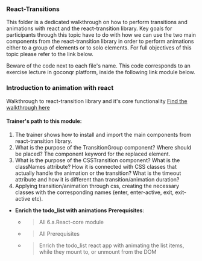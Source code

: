 ### React-Transitions

This folder is a dedicated walkthrough on how to perform transitions and animations with react and the react-transition library. Key goals for participants through this topic have to do with how we can use the two main components from the react-transition library in order to perform animations either to a group of elements or to solo elements. For full objectives of this topic please refer to the link below.

Beware of the code next to each file's name. This code corresponds to an exercise lecture in goconqr
platform, inside the following link module below.

### Introduction to animation with react

Walkthrough to react-transition library and it's core functionality [Find the walkthrough here](https://www.goconqr.com/c/74394/course_modules/113491-course-s-objectives?)

#### Trainer's path to this module:

1. The trainer shows how to install and import the main components from react-transition library.
2. What is the purpose of the TransitionGroup component? Where should be placed? The component keyword for the replaced element.
3. What is the purpose of the CSSTransition component? What is the classNames attribute? How it is connected with CSS classes that actually handle the animation or the transition? What is the timeout attribute and how it is different than transition/animation duration?
4. Applying transition/animation through css, creating the necessary classes with the corresponding names (enter, enter-active, exit, exit-active etc).
* **Enrich the todo_list with animations**  **__Prerequisites__**:
  * >All 6.a.React-core module
  * >All Prerequisites
  * >Enrich the todo_list react app with animating the list items, while they mount to, or unmount from the DOM
